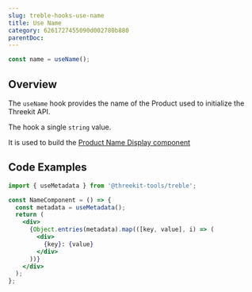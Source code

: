 ```yaml
---
slug: treble-hooks-use-name
title: Use Name
category: 6261727455090d002780b880
parentDoc:
---
```


```jsx
const name = useName();
```

## Overview

The `useName` hook provides the name of the Product used to initialize the Threekit API.

The hook a single `string` value.

It is used to build the [Product Name Display component](display-product-name)

## Code Examples

```jsx
import { useMetadata } from '@threekit-tools/treble';

const NameComponent = () => {
  const metadata = useMetadata();
  return (
    <div>
      {Object.entries(metadata).map(([key, value], i) => (
        <div>
          {key}: {value}
        </div>
      ))}
    </div>
  );
};
```
